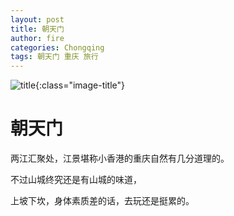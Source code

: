 ```yaml
---
layout: post
title: 朝天门
author: fire
categories: Chongqing 
tags: 朝天门 重庆 旅行
---
```


![title](https://image.sideproject.cn/titlex/titlex_119.jpg){:class="image-title"}

朝天门
===

两江汇聚处，江景堪称小香港的重庆自然有几分道理的。

不过山城终究还是有山城的味道，

上坡下坎，身体素质差的话，去玩还是挺累的。

